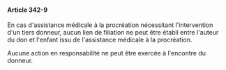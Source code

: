 #### Article 342-9

En cas d'assistance médicale à la procréation nécessitant l'intervention d'un tiers donneur, aucun lien de filiation ne peut être établi entre l'auteur du don et l'enfant issu de l'assistance médicale à la procréation.

Aucune action en responsabilité ne peut être exercée à l'encontre du donneur.

